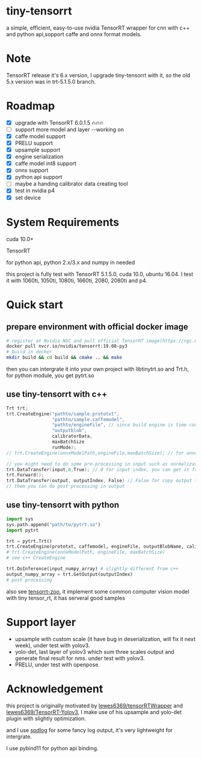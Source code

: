 <!--
 * @Description: In User Settings Edit
 * @Author: zerollzeng
 * @Date: 2019-08-23 09:16:35
 * @LastEditTime: 2019-09-29 18:25:38
 * @LastEditors: zerollzeng
 -->

# tiny-tensorrt
a simple, efficient, easy-to-use nvidia TensorRT wrapper for cnn with c++ and python api,sopport caffe and onnx format models.

# Note
TensorRT release it's 6.x version, I upgrade tiny-tensorrt with it, so the old 5.x version was in trt-5.1.5.0 branch.

# Roadmap
- [x] upgrade with TensorRT 6.0.1.5 :fire::fire::fire:
- [ ] support more model and layer --working on
- [x] caffe model support
- [x] PRELU support
- [x] upsample support
- [x] engine serialization
- [x] caffe model int8 support
- [x] onnx support
- [x] python api support
- [ ] maybe a handing calibrator data creating tool
- [x] test in nvidia p4
- [x] set device

# System Requirements
cuda 10.0+

TensorRT

for python api, python 2.x/3.x and numpy in needed

this project is fully test with TensorRT 5.1.5.0, cuda 10.0, ubuntu 16.04. I test it with 1060ti, 1050ti, 1080ti, 1660ti, 2080, 2080ti and p4.
# Quick start

## prepare environment with official docker image
```bash
# register at Nvidia NGC and pull official TensorRT image(https://ngc.nvidia.com/catalog/containers/nvidia:tensorrt)
docker pull nvcr.io/nvidia/tensorrt:19.08-py3
# build in docker
mkdir build && cd build && cmake .. && make
```
then you can intergrate it into your own project with libtinytrt.so and Trt.h, for python module, you get pytrt.so

## use tiny-tensorrt with c++
```c++
Trt trt;
trt.CreateEngine("pathto/sample.prototxt",
                 "pathto/sample.caffemodel",
                 "pathto/engineFile", // since build engine is time consuming,so save we can serialize engine to file, it's much more faster
                 "outputblob",
                 calibratorData,
                 maxBatchSize
                 runMode);
// trt.CreateEngine(onnxModelPath,engineFile,maxBatchSize); // for onnx model

// you might need to do some pre-processing in input such as normalization, it depends on your model.
trt.DataTransfer(input,0,True); // 0 for input index, you can get it from CreateEngine phase log output, True for copy input date to gpu
trt.Forward();
trt.DataTransfer(output, outputIndex, False) // False for copy output to memory, you can get outputIndex in CreateEngine phase
// them you can do post processing in output
```

## use tiny-tensorrt with python
```python
import sys
sys.path.append("path/to/pytrt.so")
import pytrt

trt = pytrt.Trt()
trt.CreateEngine(prototxt, caffemodel, engineFile, outputBlobName, calibratorData, maxBatchSize, mode)
# trt.CreateEngine(onnxModelPath, engineFile, maxBatchSize)
# see c++ CreateEngine

trt.DoInference(input_numpy_array) # slightly different from c++
output_numpy_array = trt.GetOutput(outputIndex)
# post processing
```

also see [tensorrt-zoo](https://github.com/zerollzeng/tensorrt-zoo), it implement some common computer vision model with tiny tensor_rt, it has serveral good samples

# Support layer
- upsample with custom scale (it have bug in deserialization, will fix it next week), under test with yolov3.
- yolo-det, last layer of yolov3 which sum three scales output and generate final result for nms. under test with yolov3.
- PRELU, under test with openpose.


# Acknowledgement
this project is originally motivated by [lewes6369/tensorRTWrapper](https://github.com/lewes6369/tensorRTWrapper) and [lewes6369/TensorRT-Yolov3](https://github.com/lewes6369/TensorRT-Yolov3), I make use of his upsample and yolo-det plugin with slightly optimization.

and I use [spdlog](https://github.com/gabime/spdlog) for some fancy log output, it's very lightweight for intergrate. 

I use pybind11 for python api binding.

